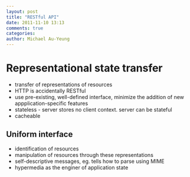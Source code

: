 ```yaml
---
layout: post
title: "RESTful API"
date: 2011-11-10 13:13
comments: true
categories: 
author: Michael Au-Yeung
---
```

<h1>Representational state transfer</h1>
<ul>
  <li>transfer of representations of resources</li>
  <li>HTTP is accidentally RESTful</li>
  <li>use pre-existing, well-defined interface, minimize the addition of new appplication-specific features</li>
  <li>stateless - server stores no client context. server can be stateful</li>
  <li>cacheable</li>
</ul>

<h2>Uniform interface</h2>
<ul>
  <li>identification of resources</li>
  <li>manipulation of resources through these representations</li>
  <li>self-descriptive messages, eg. tells how to parse using MIME</li>
  <li>hypermedia as the enginer of application state</li>
</ul>

